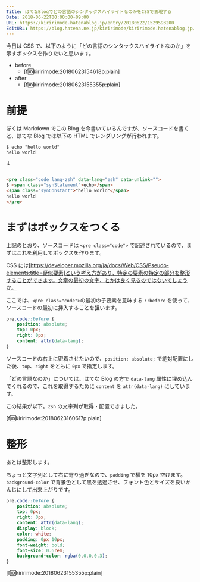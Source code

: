 ```yaml
---
Title: はてなBlogでどの言語のシンタックスハイライトなのかをCSSで表現する
Date: 2018-06-22T00:00:00+09:00
URL: https://kiririmode.hatenablog.jp/entry/20180622/1529593200
EditURL: https://blog.hatena.ne.jp/kiririmode/kiririmode.hatenablog.jp/atom/entry/17391345971656928489
---
```


今日は CSS で、以下のように「どの言語のシンタックスハイライトなのか」を示すボックスを作りたいと思います。

- before
    - [f:id:kiririmode:20180623154618p:plain]
- after
    - [f:id:kiririmode:20180623155355p:plain]

# 前提

ぼくは Markdown でこの Blog を今書いているんですが、ソースコードを書くと、はてな Blog では以下の HTML でレンダリングが行われます。

```
$ echo "hello world"
hello world
```
↓
```html

<pre class="code lang-zsh" data-lang="zsh" data-unlink="">
$ <span class="synStatement">echo</span> 
<span class="synConstant">"hello world"</span>
hello world
</pre>
```



# まずはボックスをつくる

上記のとおり、ソースコードは `<pre class="code">` で記述されているので、まずはこれを利用してボックスを作ります。

CSS には[https://developer.mozilla.org/ja/docs/Web/CSS/Pseudo-elements:title=疑似要素]という考え方があり、特定の要素の特定の部分を整形することができます。文章の最初の文字、とかは良く見るのではないでしょうか。

ここでは、`<pre class="code">`の最初の子要素を意味する `::before` を使って、ソースコードの最初に挿入することを狙います。

```css
pre.code::before {
    position: absolute;
    top: 0px;
    right: 0px;
    content: attr(data-lang);
}
```

ソースコードの右上に密着させたいので、`position: absolute;` で絶対配置にした後、`top`、`right` をともに `0px` で指定します。

「どの言語なのか」については、はてな Blog の方で `data-lang` 属性に埋め込んでくれるので、これを取得するために `content` を `attr(data-lang)` にしています。


この結果が以下。`zsh` の文字列が取得・配置できました。

[f:id:kiririmode:20180623160617p:plain]

# 整形

あとは整形します。

ちょっと文字列として右に寄り過ぎなので、`padding` で横を 10px 空けます。
`background-color` で背景色として黒を透過させ、フォント色とサイズを良いかんじにして出来上がりです。


```css
pre.code::before {
    position: absolute;
    top: 0px;
    right: 0px;
    content: attr(data-lang);
    display: block;
    color: white;
    padding: 0px 10px;
    font-weight: bold;
    font-size: 0.6rem;
    background-color: rgba(0,0,0,0.3);
}
```

[f:id:kiririmode:20180623155355p:plain]
